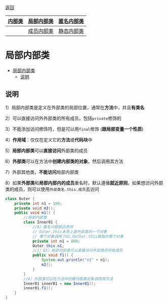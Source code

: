 [返回](面向对象编程.md)

|[内部类](内部类.md)|[**局部内部类**](局部内部类.md)|[匿名内部类](匿名内部类.md)|
|:-:|:-:|:-:|
||[成员内部类](成员内部类.md)|[静态内部类](静态内部类.md)|

# 局部内部类
- [局部内部类](#局部内部类)
  - [说明](#说明)

## 说明
1）局部内部类是定义在外部类的局部位置，通常在**方法**中，并且**有类名**  

2）可以直接访问外外部类的所有成员，包括`private`修饰的

3）不能添加访问修饰符，但是可以用`final`修饰 (**跟局部变量一个性质**)

4）**作用域**：仅仅在定义它的**方法**或**代码块**中

5）**局部内部类**可以**直接访问**外部类的成员 

6）**外部类**可以在方法中**创建内部类的对象**，然后调用其方法

7）外部其他类，**不能访问**局部内部类  

8）如果**外部类**和**局部内部内的成员**重名时，默认遵循**就近原则**，如果想访问外部类的成员，则可以使用`外部类名.this.成员`去访问
```java
class Outer {
    private int n1 = 100;
    private void m2();
    public void m1() {
        //局部内部类
        class Inner01 {
            //8）重名问题就近原则
            // Outer.this本质上是外部类的一个对象
            // 哪个对象调用了m1,Outher.this就指向哪个对象
            private int n1 = 800;
            Outer.this.n1;
            //1）&5）局部内部类可以直接访问外部类的所有成员
            public void f1() {
                System.out.println("n1" + n1);
                m2();
            }
        }
        //6）外部类可以在方法中创建内部类对象调用其方法
        Inner01 inner01 = new Inner01();
        inner01.f1();
    }
}
```



